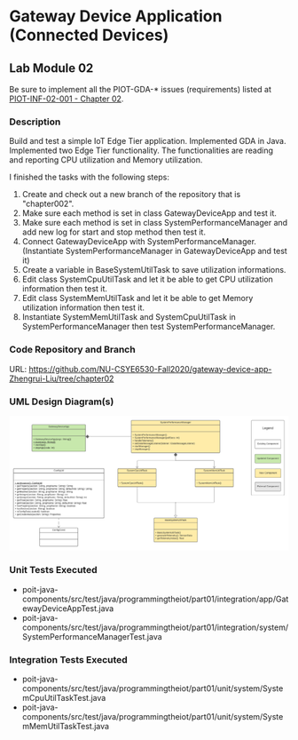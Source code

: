 # Gateway Device Application (Connected Devices)

## Lab Module 02

Be sure to implement all the PIOT-GDA-* issues (requirements) listed at [PIOT-INF-02-001 - Chapter 02](https://github.com/orgs/programming-the-iot/projects/1#column-9974938).

### Description


Build and test a simple IoT Edge Tier application. Implemented GDA in Java. Implemented two Edge Tier functionality. The functionalities are reading and reporting CPU utilization and Memory utilization.  

I finished the tasks with the following steps:
1. Create and check out a new branch of the repository that is "chapter002".
2. Make sure each method is set in class GatewayDeviceApp and test it.
3. Make sure each method is set in class SystemPerformanceManager and add new log for start and stop method then test it.
4. Connect GatewayDeviceApp with SystemPerformanceManager.(Instantiate SystemPerformanceManager in GatewayDeviceApp and test it)
5. Create a variable in BaseSystemUtilTask to save utilization informations.
6. Edit class SystemCpuUtilTask and let it be able to get CPU utilization information then test it.
7. Edit class SystemMemUtilTask and let it be able to get Memory utilization information then test it.
8. Instantiate SystemMemUtilTask and SystemCpuUtilTask in SystemPerformanceManager then test SystemPerformanceManager. 



### Code Repository and Branch

URL: https://github.com/NU-CSYE6530-Fall2020/gateway-device-app-Zhengrui-Liu/tree/chapter02

### UML Design Diagram(s)

![image](./GDA-chapter02.png)


### Unit Tests Executed

- poit-java-components/src/test/java/programmingtheiot/part01/integration/app/GatewayDeviceAppTest.java
- poit-java-components/src/test/java/programmingtheiot/part01/integration/system/SystemPerformanceManagerTest.java


### Integration Tests Executed

- poit-java-components/src/test/java/programmingtheiot/part01/unit/system/SystemCpuUtilTaskTest.java
- poit-java-components/src/test/java/programmingtheiot/part01/unit/system/SystemMemUtilTaskTest.java


